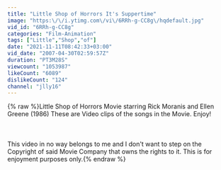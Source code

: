 ```yaml
---
title: "Little Shop of Horrors It's Suppertime"
image: "https:\/\/i.ytimg.com\/vi\/6RRh-g-CC8g\/hqdefault.jpg"
vid_id: "6RRh-g-CC8g"
categories: "Film-Animation"
tags: ["Little","Shop","of"]
date: "2021-11-11T08:42:33+03:00"
vid_date: "2007-04-30T02:59:57Z"
duration: "PT3M28S"
viewcount: "1053987"
likeCount: "6089"
dislikeCount: "124"
channel: "jlly16"
---
```

{% raw %}Little Shop of Horrors Movie starring Rick Moranis and Ellen Greene (1986) These are Video clips of the songs in the Movie. Enjoy!<br /><br /><br /><br />This video in no way belongs to me and I don't want to step on the Copyright of said Movie Company that owns the rights to it. This is for enjoyment purposes only.{% endraw %}
